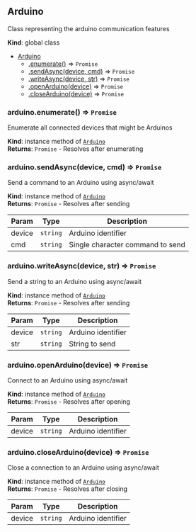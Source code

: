<a name="Arduino"></a>

## Arduino
Class representing the arduino communication features

**Kind**: global class  

* [Arduino](#Arduino)
    * [.enumerate()](#Arduino+enumerate) ⇒ <code>Promise</code>
    * [.sendAsync(device, cmd)](#Arduino+sendAsync) ⇒ <code>Promise</code>
    * [.writeAsync(device, str)](#Arduino+writeAsync) ⇒ <code>Promise</code>
    * [.openArduino(device)](#Arduino+openArduino) ⇒ <code>Promise</code>
    * [.closeArduino(device)](#Arduino+closeArduino) ⇒ <code>Promise</code>

<a name="Arduino+enumerate"></a>

### arduino.enumerate() ⇒ <code>Promise</code>
Enumerate all connected devices that might be Arduinos

**Kind**: instance method of [<code>Arduino</code>](#Arduino)  
**Returns**: <code>Promise</code> - Resolves after enumerating  
<a name="Arduino+sendAsync"></a>

### arduino.sendAsync(device, cmd) ⇒ <code>Promise</code>
Send a command to an Arduino using async/await

**Kind**: instance method of [<code>Arduino</code>](#Arduino)  
**Returns**: <code>Promise</code> - Resolves after sending  

| Param | Type | Description |
| --- | --- | --- |
| device | <code>string</code> | Arduino identifier |
| cmd | <code>string</code> | Single character command to send |

<a name="Arduino+writeAsync"></a>

### arduino.writeAsync(device, str) ⇒ <code>Promise</code>
Send a string to an Arduino using async/await

**Kind**: instance method of [<code>Arduino</code>](#Arduino)  
**Returns**: <code>Promise</code> - Resolves after sending  

| Param | Type | Description |
| --- | --- | --- |
| device | <code>string</code> | Arduino identifier |
| str | <code>string</code> | String to send |

<a name="Arduino+openArduino"></a>

### arduino.openArduino(device) ⇒ <code>Promise</code>
Connect to an Arduino using async/await

**Kind**: instance method of [<code>Arduino</code>](#Arduino)  
**Returns**: <code>Promise</code> - Resolves after opening  

| Param | Type | Description |
| --- | --- | --- |
| device | <code>string</code> | Arduino identifier |

<a name="Arduino+closeArduino"></a>

### arduino.closeArduino(device) ⇒ <code>Promise</code>
Close a connection to an Arduino using async/await

**Kind**: instance method of [<code>Arduino</code>](#Arduino)  
**Returns**: <code>Promise</code> - Resolves after closing  

| Param | Type | Description |
| --- | --- | --- |
| device | <code>string</code> | Arduino identifier |

